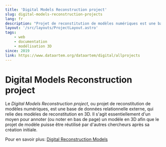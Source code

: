 ```yaml
---
title: 'Digital Models Reconstruction project'
slug: digital-models-reconstruction-projects
lang: fr
description: "Projet de reconstitution de modèles numériques est une base de données relationnelle externe, qui relie des modèles de reconstitution en 3D"
layout: '/src/layouts/ProjectLayout.astro'
tags: 
    - web
    - documentation
    - modélisation 3D
since: 2019
link: https://www.dataartem.org/dataartem/digital/allprojects
---
```



<!-- ajouter bonnes dates, author/project lead? -->

# Digital Models Reconstruction project 

Le *Digital Models Reconstruction project*, ou projet de reconstitution de modèles numériques, est une base de données relationnelle externe, qui relie des modèles de reconstitution en 3D. Il s'agit essentiellement d'un moyen pour annoter (ou noter en bas de page) un modèle en 3D afin que le projet de modèle puisse être réutilisé par d'autres chercheurs après sa création initiale.

Pour en savoir plus: [Digital Reconstruction Models](https://www.dataartem.org/dataartem/digital/allprojects)